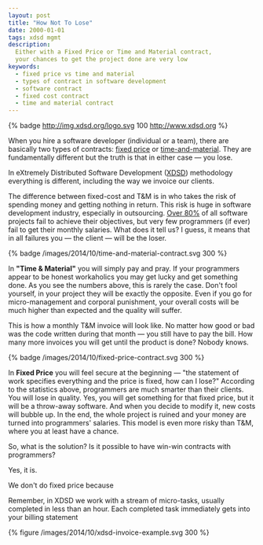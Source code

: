 ```yaml
---
layout: post
title: "How Not To Lose"
date: 2000-01-01
tags: xdsd mgmt
description:
  Either with a Fixed Price or Time and Material contract,
  your chances to get the project done are very low
keywords:
  - fixed price vs time and material
  - types of contract in software development
  - software contract
  - fixed cost contract
  - time and material contract
---
```


{% badge http://img.xdsd.org/logo.svg 100 http://www.xdsd.org %}

When you hire a software developer (individual or a team), there are
basically two types of contracts:
[fixed price](https://en.wikipedia.org/wiki/Fixed-price_contract) or
[time-and-material](https://en.wikipedia.org/wiki/Time_and_materials).
They are fundamentally different but the truth is that in either case &mdash;
you lose.

In eXtremely Distributed Software Development
([XDSD](http://www.xdsd.org)) methodology everything is different, including
the way we invoice our clients.

<!--more-->

The difference between fixed-cost and T&M is in who takes the risk of spending
money and getting nothing in return. This risk is huge in software
development industry, especially in outsourcing.
[Over 80%](http://www.projectsmart.co.uk/docs/chaos-report.pdf) of all
software projects fail to achieve their objectives, but very few programmers (if ever)
fail to get their monthly salaries. What does it tell us?
I guess, it means that in all failures you &mdash; the client &mdash; will be the loser.

{% badge /images/2014/10/time-and-material-contract.svg 300 %}

In **"Time & Material"** you will simply pay and pray. If your programmers
appear to be honest workaholics you may get lucky and get something done.
As you see the numbers above, this is rarely the case. Don't fool yourself,
in your project they will be exactly the opposite. Even if you go for micro-management
and corporal punishment, your overall costs will be much higher than expected
and the quality will suffer.

This is how a monthly T&M invoice will look like. No matter how
good or bad was the code written during that month &mdash; you still have
to pay the bill. How many more invoices you will get until the
product is done? Nobody knows.

{% badge /images/2014/10/fixed-price-contract.svg 300 %}

In **Fixed Price** you will feel secure at the beginning &mdash; "the statement
of work specifies everything and the price is fixed, how can I lose?"
According to the statistics above, programmers are much smarter than their
clients. You will lose in quality. Yes, you will get something for that
fixed price, but it will be a throw-away software. And when you decide to
modify it, new costs will bubble up. In the end, the whole project is ruined
and your money are turned into programmers' salaries. This model is even more
risky than T&M, where you at least have a chance.

So, what is the solution? Is it possible to have win-win
contracts with programmers?

Yes, it is.

We don't do fixed price because

Remember, in XDSD we work with a stream of micro-tasks, usually completed
in less than an hour. Each completed task immediately gets into your
billing statement

{% figure /images/2014/10/xdsd-invoice-example.svg 300 %}
